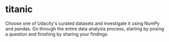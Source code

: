 # titanic

Choose one of Udacity's curated datasets and investigate it using NumPy and pandas. Go through the entire data analysis process, starting by posing a question and finishing by sharing your findings.
